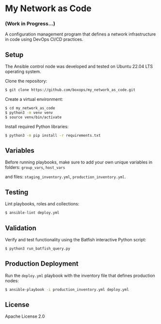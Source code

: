 My Network as Code
==================

### (Work in Progress...)

A configuration management program that defines a network infrastructure in code using DevOps CI/CD practices.

Setup
-----

The Ansible control node was developed and tested on Ubuntu 22.04 LTS operating system.

Clone the repository:
```bash
$ git clone https://github.com/boxops/my_network_as_code.git
```
Create a virtual environment:
```bash
$ cd my_network_as_code
$ python3 -m venv venv
$ source venv/bin/activate
```
Install required Python libraries:
```bash
$ python3 -m pip install -r requirements.txt
```

Variables
---------

Before running playbooks, make sure to add your own unique variables in folders: ```group_vars```, ```host_vars```

and files: ```staging_inventory.yml```, ```production_inventory.yml```.

Testing
-------

Lint playbooks, roles and collections:
```bash
$ ansible-lint deploy.yml
```

Validation
----------

Verify and test functionality using the Batfish interactive Python script:
```bash
$ python3 run_batfish_query.py
```

Production Deployment
---------------------

Run the ```deploy.yml``` playbook with the inventory file that defines production nodes:
```bash
$ ansible-playbook -i production_inventory.yml deploy.yml
```

License
-------

Apache License 2.0
